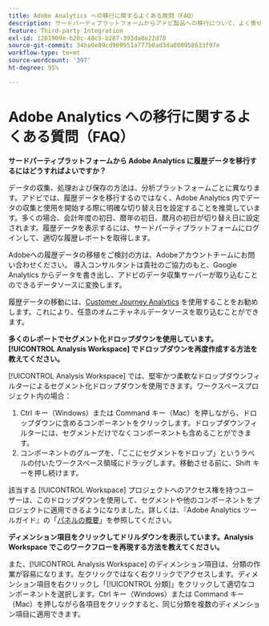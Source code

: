 ```yaml
---
title: Adobe Analytics への移行に関するよくある質問（FAQ）
description: サードパーティプラットフォームからアドビ製品への移行について、よく寄せられる質問にお答えします。
feature: Third-party Integration
exl-id: 1201909e-b20c-48c5-b287-393da8e22d78
source-git-commit: 34ba0e09cd909951a777b0ad3da080958633f97e
workflow-type: tm+mt
source-wordcount: '397'
ht-degree: 95%

---
```


# Adobe Analytics への移行に関するよくある質問（FAQ）

**サードパーティプラットフォームから Adobe Analytics に履歴データを移行するにはどうすればよいですか？**

データの収集、処理および保存の方法は、分析プラットフォームごとに異なります。アドビでは、履歴データを移行するのではなく、Adobe Analytics 内でデータの収集と使用を開始する際に明確な切り替え日を設定することを推奨しています。多くの場合、会計年度の初日、暦年の初日、暦月の初日が切り替え日に設定されます。履歴データを表示するには、サードパーティプラットフォームにログインして、適切な履歴レポートを取得します。

Adobeへの履歴データの移植をご検討の方は、Adobeアカウントチームにお問い合わせください。 導入コンサルタントは貴社のご協力のもと、Google Analytics からデータを書き出し、アドビのデータ収集サーバーが取り込むことのできるデータソースに変換します。

履歴データの移動には、[Customer Journey Analytics](https://experienceleague.adobe.com/docs/analytics-platform/using/cja-overview/cja-overview.html?lang=ja) を使用することをお勧めします。これにより、任意のオムニチャネルデータソースを取り込むことができます。

**多くのレポートでセグメント化ドロップダウンを使用しています。[!UICONTROL Analysis Workspace] でドロップダウンを再度作成する方法を教えてください。**

[!UICONTROL Analysis Workspace] では、堅牢かつ柔軟なドロップダウンフィルターによるセグメント化ドロップダウンを使用できます。ワークスペースプロジェクト内の場合：

1. Ctrl キー（Windows）または Command キー（Mac）を押しながら、ドロップダウンに含めるコンポーネントをクリックします。ドロップダウンフィルターには、セグメントだけでなくコンポーネントも含めることができます。
2. コンポーネントのグループを、「ここにセグメントをドロップ」というラベルの付いたワークスペース領域にドラッグします。移動させる前に、Shift キーを押し続けます。

該当する [!UICONTROL Workspace] プロジェクトへのアクセス権を持つユーザーは、このドロップダウンを使用して、セグメントや他のコンポーネントをプロジェクトに適用できるようになりました。詳しくは、『Adobe Analytics ツールガイド』の「[パネルの概要](/help/analyze/analysis-workspace/c-panels/panels.md)」を参照してください。

**ディメンション項目をクリックしてドリルダウンを表示しています。Analysis Workspace でこのワークフローを再現する方法を教えてください。**

また、[!UICONTROL Analysis Workspace] のディメンション項目は、分類の作業が容易になります。左クリックではなく右クリックでアクセスします。ディメンション項目を右クリックし「[!UICONTROL 分類]」をクリックして適切なコンポーネントを選択します。Ctrl キー（Windows）または Command キー（Mac）を押しながら各項目をクリックすると、同じ分類を複数のディメンション項目に適用できます。
